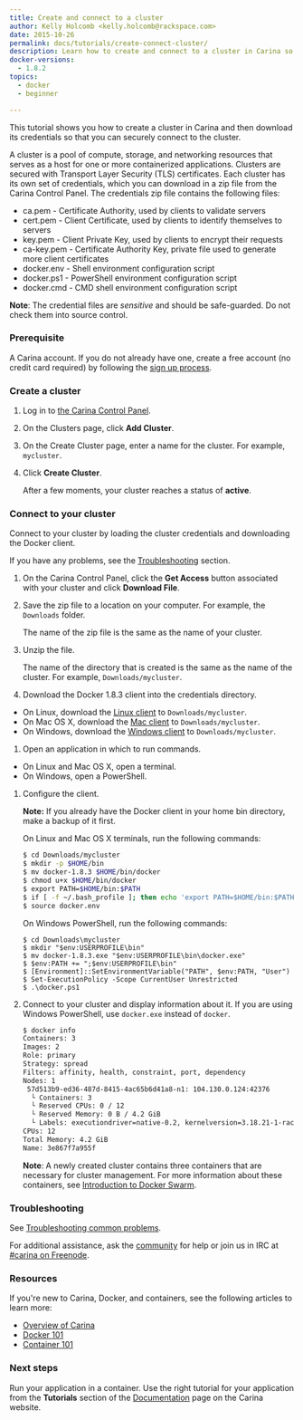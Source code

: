 ```yaml
---
title: Create and connect to a cluster
author: Kelly Holcomb <kelly.holcomb@rackspace.com>
date: 2015-10-26
permalink: docs/tutorials/create-connect-cluster/
description: Learn how to create and connect to a cluster in Carina so that you can start running your applications in containers
docker-versions:
  - 1.8.2
topics:
  - docker
  - beginner

---
```


This tutorial shows you how to create a cluster in Carina and then download its credentials so that you can securely connect to the cluster.

A cluster is a pool of compute, storage, and networking resources that serves as a host for one or more containerized applications. Clusters are secured with Transport Layer Security (TLS) certificates. Each cluster has its own set of credentials, which you can download in a zip file from the Carina Control Panel. The credentials zip file contains the following files:

* ca.pem - Certificate Authority, used by clients to validate servers
* cert.pem - Client Certificate, used by clients to identify themselves to servers
* key.pem - Client Private Key, used by clients to encrypt their requests
* ca-key.pem - Certificate Authority Key, private file used to generate more client certificates
* docker.env - Shell environment configuration script
* docker.ps1 - PowerShell environment configuration script
* docker.cmd - CMD shell environment configuration script

**Note**: The credential files are _sensitive_ and should be safe-guarded. Do not check them into source control.

### Prerequisite

A Carina account. If you do not already have one, create a free account (no credit card required) by following the [sign up process](https://app.getcarina.com/app/signup).

### Create a cluster

1. Log in to [the Carina Control Panel](https://app.getcarina.com).

1. On the Clusters page, click **Add Cluster**.

1. On the Create Cluster page, enter a name for the cluster. For example, `mycluster`.

1. Click **Create Cluster**.

    After a few moments, your cluster reaches a status of **active**.

### Connect to your cluster

Connect to your cluster by loading the cluster credentials and downloading the Docker client.

If you have any problems, see the [Troubleshooting](#troubleshooting) section.

1. On the Carina Control Panel, click the **Get Access** button associated with your cluster and click **Download File**.

1. Save the zip file to a location on your computer. For example, the `Downloads` folder.

    The name of the zip file is the same as the name of your cluster.

1. Unzip the file.

    The name of the directory that is created is the same as the name of the cluster. For example, `Downloads/mycluster`.

1. Download the Docker 1.8.3 client into the credentials directory.
  - On Linux, download the [Linux client](https://get.docker.com/builds/Linux/x86_64/docker-1.8.3) to `Downloads/mycluster`.
  - On Mac OS X, download the [Mac client](https://get.docker.com/builds/Darwin/x86_64/docker-1.8.3) to `Downloads/mycluster`.
  - On Windows, download the [Windows client](https://get.docker.com/builds/Windows/x86_64/docker-1.8.3.exe) to `Downloads/mycluster`.

1. Open an application in which to run commands.
  - On Linux and Mac OS X, open a terminal.
  - On Windows, open a PowerShell.

1. Configure the client.

    **Note:** If you already have the Docker client in your home bin directory, make a backup of it first.

    On Linux and Mac OS X terminals, run the following commands:

    ```bash
    $ cd Downloads/mycluster
    $ mkdir -p $HOME/bin
    $ mv docker-1.8.3 $HOME/bin/docker
    $ chmod u+x $HOME/bin/docker
    $ export PATH=$HOME/bin:$PATH
    $ if [ -f ~/.bash_profile ]; then echo 'export PATH=$HOME/bin:$PATH' >> $HOME/.bash_profile; fi
    $ source docker.env
    ```

    On Windows PowerShell, run the following commands:

    ```
    $ cd Downloads\mycluster
    $ mkdir "$env:USERPROFILE\bin"
    $ mv docker-1.8.3.exe "$env:USERPROFILE\bin\docker.exe"
    $ $env:PATH += ";$env:USERPROFILE\bin"
    $ [Environment]::SetEnvironmentVariable("PATH", $env:PATH, "User")
    $ Set-ExecutionPolicy -Scope CurrentUser Unrestricted
    $ .\docker.ps1
    ```

1. Connect to your cluster and display information about it. If you are using Windows PowerShell, use `docker.exe` instead of `docker`.

    ```bash
    $ docker info
    Containers: 3
    Images: 2
    Role: primary
    Strategy: spread
    Filters: affinity, health, constraint, port, dependency
    Nodes: 1
     57d513b9-ed36-487d-8415-4ac65b6d41a8-n1: 104.130.0.124:42376
      └ Containers: 3
      └ Reserved CPUs: 0 / 12
      └ Reserved Memory: 0 B / 4.2 GiB
      └ Labels: executiondriver=native-0.2, kernelversion=3.18.21-1-rackos, operatingsystem=Debian GNU/Linux 7 (wheezy) (containerized), storagedriver=aufs
    CPUs: 12
    Total Memory: 4.2 GiB
    Name: 3e867f7a955f
    ```

    **Note**: A newly created cluster contains three containers that are necessary for cluster management. For more information about these containers, see [Introduction to Docker Swarm](/docs/tutorials/introduction-docker-swarm/).  

### Troubleshooting

See [Troubleshooting common problems](/docs/tutorials/troubleshooting/).

For additional assistance, ask the [community](https://community.getcarina.com/) for help or join us in IRC at [#carina on Freenode](http://webchat.freenode.net/?channels=carina).

### Resources

If you're new to Carina, Docker, and containers, see the following articles to learn more:

* [Overview of Carina](/docs/overview-of-carina/)
* [Docker 101](/docs/tutorials/docker-101/)
* [Container 101](/docs/tutorials/containers-101/)

### Next steps

Run your application in a container. Use the right tutorial for your application from the **Tutorials** section of the [Documentation](/docs/) page on the Carina website.
